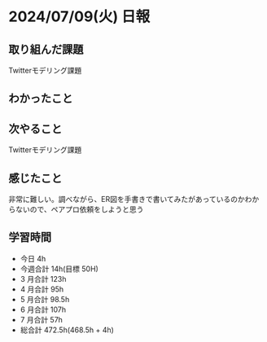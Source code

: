 # 2024/07/09(火) 日報

## 取り組んだ課題
Twitterモデリング課題

## わかったこと


## 次やること
Twitterモデリング課題

## 感じたこと
非常に難しい。調べながら、ER図を手書きで書いてみたがあっているのかわからないので、ペアプロ依頼をしようと思う


## 学習時間

- 今日 4h
- 今週合計 14h(目標 50H)
- 3 月合計 123h
- 4 月合計 95h
- 5 月合計 98.5h
- 6 月合計 107h
- 7 月合計 57h
- 総合計 472.5h(468.5h + 4h)
